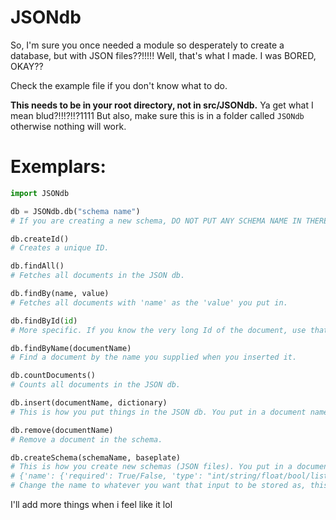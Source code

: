# JSONdb

So, I'm sure you once needed a module so desperately to create a database, but with JSON files??!!!!! Well, that's what I made. I was BORED, OKAY??

Check the example file if you don't know what to do.

**This needs to be in your root directory, not in src/JSONdb.** Ya get what I mean blud?!!!?!!?1111
But also, make sure this is in a folder called `JSONdb` otherwise nothing will work.

 # Exemplars:

```py
import JSONdb

db = JSONdb.db("schema name")
# If you are creating a new schema, DO NOT PUT ANY SCHEMA NAME IN THERE!

db.createId()
# Creates a unique ID.

db.findAll()
# Fetches all documents in the JSON db.

db.findBy(name, value)
# Fetches all documents with 'name' as the 'value' you put in.

db.findById(id)
# More specific. If you know the very long Id of the document, use that here to find the document.

db.findByName(documentName)
# Find a document by the name you supplied when you inserted it.

db.countDocuments()
# Counts all documents in the JSON db.

db.insert(documentName, dictionary)
# This is how you put things in the JSON db. You put in a document name, and then you can put in what you want to input as a DICTIONARY to the db. IT MUST USE THE CORRECT TEMPLATE AS PER THE SCHEMA BASEPLATE!

db.remove(documentName)
# Remove a document in the schema.

db.createSchema(schemaName, baseplate)
# This is how you create new schemas (JSON files). You put in a document name so you can actually use the db, and then the baseplate HAS TO USE THE FOLLOWING SORT OF TEMPLATE:
# {'name': {'required': True/False, 'type': "int/string/float/bool/list/dict/any"}, ...}
# Change the name to whatever you want that input to be stored as, this baseplate will be followed throughout the whole entire database schema.
```

I'll add more things when i feel like it lol
